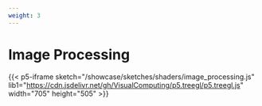 ```yaml
---
weight: 3
---
```


# Image Processing
{{< p5-iframe sketch="/showcase/sketches/shaders/image_processing.js" lib1="https://cdn.jsdelivr.net/gh/VisualComputing/p5.treegl/p5.treegl.js" width="705" height="505" >}}

